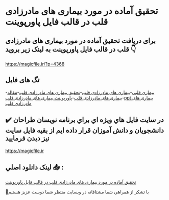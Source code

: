 # تحقیق آماده در مورد بیماری های مادرزادی قلب در قالب فایل پاورپوینت

## برای دریافت تحقیق آماده در مورد بیماری های مادرزادی قلب در قالب فایل پاورپوینت به لینک زیر بروید 👇

https://magicfile.ir/?p=4368

## تگ های فایل

-[بیماری قلبی](https://magicfile.ir/product/%d8%aa%d8%ad%d9%82%db%8c%d9%82-%d8%a8%db%8c%d9%85%d8%a7%d8%b1%db%8c-%d9%87%d8%a7%db%8c-%d9%85%d8%a7%d8%af%d8%b1%d8%b2%d8%a7%d8%af%db%8c-%d9%82%d9%84%d8%a8-%d8%af%d8%b1-%d9%be%d8%a7%d9%88%d8%b1%d9%be%d9%88%db%8c%d9%86%d8%aa/)-[بیماری های مادرزادی قلب](https://magicfile.ir/product/%d8%aa%d8%ad%d9%82%db%8c%d9%82-%d8%a8%db%8c%d9%85%d8%a7%d8%b1%db%8c-%d9%87%d8%a7%db%8c-%d9%85%d8%a7%d8%af%d8%b1%d8%b2%d8%a7%d8%af%db%8c-%d9%82%d9%84%d8%a8-%d8%af%d8%b1-%d9%be%d8%a7%d9%88%d8%b1%d9%be%d9%88%db%8c%d9%86%d8%aa/)-[تحقیق بیماری های مادرزادی قلب](https://magicfile.ir/product/%d8%aa%d8%ad%d9%82%db%8c%d9%82-%d8%a8%db%8c%d9%85%d8%a7%d8%b1%db%8c-%d9%87%d8%a7%db%8c-%d9%85%d8%a7%d8%af%d8%b1%d8%b2%d8%a7%d8%af%db%8c-%d9%82%d9%84%d8%a8-%d8%af%d8%b1-%d9%be%d8%a7%d9%88%d8%b1%d9%be%d9%88%db%8c%d9%86%d8%aa/)-[مقاله بیماری های مادرزادی قلب](https://magicfile.ir/product/%d8%aa%d8%ad%d9%82%db%8c%d9%82-%d8%a8%db%8c%d9%85%d8%a7%d8%b1%db%8c-%d9%87%d8%a7%db%8c-%d9%85%d8%a7%d8%af%d8%b1%d8%b2%d8%a7%d8%af%db%8c-%d9%82%d9%84%d8%a8-%d8%af%d8%b1-%d9%be%d8%a7%d9%88%d8%b1%d9%be%d9%88%db%8c%d9%86%d8%aa/)-[پاورپوینت بیماری های مادرزادی قلب](https://magicfile.ir/product/%d8%aa%d8%ad%d9%82%db%8c%d9%82-%d8%a8%db%8c%d9%85%d8%a7%d8%b1%db%8c-%d9%87%d8%a7%db%8c-%d9%85%d8%a7%d8%af%d8%b1%d8%b2%d8%a7%d8%af%db%8c-%d9%82%d9%84%d8%a8-%d8%af%d8%b1-%d9%be%d8%a7%d9%88%d8%b1%d9%be%d9%88%db%8c%d9%86%d8%aa/)-[ppt بیماری های مادرزادی قلب](https://magicfile.ir/product/%d8%aa%d8%ad%d9%82%db%8c%d9%82-%d8%a8%db%8c%d9%85%d8%a7%d8%b1%db%8c-%d9%87%d8%a7%db%8c-%d9%85%d8%a7%d8%af%d8%b1%d8%b2%d8%a7%d8%af%db%8c-%d9%82%d9%84%d8%a8-%d8%af%d8%b1-%d9%be%d8%a7%d9%88%d8%b1%d9%be%d9%88%db%8c%d9%86%d8%aa/)

## ✔️ در سايت فايل هاي ويژه اي براي برنامه نويسان طراحان دانشجويان و دانش آموزان قرار داده ايم از بقيه فايل سايت نيز ديدن فرماييد

https://magicfile.ir


## لينک دانلود اصلي 📥 :

[تحقیق آماده در مورد بیماری های مادرزادی قلب در قالب فایل پاورپوینت](https://magicfile.ir/product/%d8%aa%d8%ad%d9%82%db%8c%d9%82-%d8%a8%db%8c%d9%85%d8%a7%d8%b1%db%8c-%d9%87%d8%a7%db%8c-%d9%85%d8%a7%d8%af%d8%b1%d8%b2%d8%a7%d8%af%db%8c-%d9%82%d9%84%d8%a8-%d8%af%d8%b1-%d9%be%d8%a7%d9%88%d8%b1%d9%be%d9%88%db%8c%d9%86%d8%aa/) 


🙏با تشکر از همراهي شما مشتاقانه در وبسایت منتظر شما دوست عزیز هستیم

